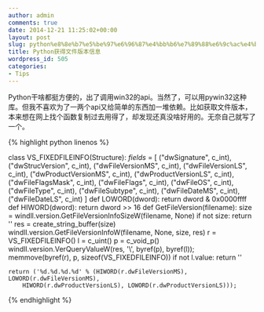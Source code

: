 ```yaml
---
author: admin
comments: true
date: 2014-12-21 11:25:02+00:00
layout: post
slug: python%e8%8e%b7%e5%be%97%e6%96%87%e4%bb%b6%e7%89%88%e6%9c%ac%e4%bf%a1%e6%81%af
title: Python获得文件版本信息
wordpress_id: 505
categories:
- Tips
---
```


Python干啥都挺方便的，出了调用win32的api。当然了，可以用pywin32这种库。但我不喜欢为了一两个api又给简单的东西加一堆依赖。比如获取文件版本，本来想在网上找个函数复制过去用得了，却发现还真没啥好用的。无奈自己就写了一个。

{% highlight python linenos %}

class VS_FIXEDFILEINFO(Structure):
	_fields_ = [
		("dwSignature", c_int), 
		("dwStrucVersion", c_int),
		("dwFileVersionMS", c_int),
		("dwFileVersionLS", c_int),
		("dwProductVersionMS", c_int),
		("dwProductVersionLS", c_int),
		("dwFileFlagsMask", c_int),
		("dwFileFlags", c_int),
		("dwFileOS", c_int),
		("dwFileType", c_int),
		("dwFileSubtype", c_int),
		("dwFileDateMS", c_int),
		("dwFileDateLS", c_int)
	]
def LOWORD(dword): return dword & 0x0000ffff
def HIWORD(dword): return dword >> 16
def GetFileVersion(filename):
	size = windll.version.GetFileVersionInfoSizeW(filename, None)
	if not size:
		return ''
	res = create_string_buffer(size)
	windll.version.GetFileVersionInfoW(filename, None, size, res)
	r = VS_FIXEDFILEINFO()
	l = c_uint()
	p = c_void_p()
	windll.version.VerQueryValueW(res, '\\', byref(p), byref(l));
	memmove(byref(r), p, sizeof(VS_FIXEDFILEINFO))
	if not l.value:
		return ''
	
	return ('%d.%d.%d.%d' % (HIWORD(r.dwFileVersionMS), LOWORD(r.dwFileVersionMS), 
		HIWORD(r.dwProductVersionLS), LOWORD(r.dwProductVersionLS)));
{% endhighlight %}
